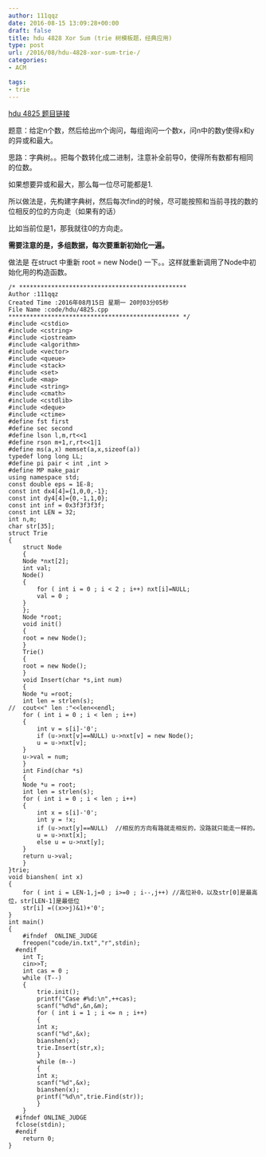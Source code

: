 ```yaml
---
author: 111qqz
date: 2016-08-15 13:09:28+00:00
draft: false
title: hdu 4828 Xor Sum (trie 树模板题，经典应用)
type: post
url: /2016/08/hdu-4828-xor-sum-trie-/
categories:
- ACM

tags:
- trie
---
```


[hdu 4825 题目链接](http://acm.hdu.edu.cn/showproblem.php?pid=4825)

题意：给定n个数，然后给出m个询问，每组询问一个数x，问n中的数y使得x和y的异或和最大。

思路：字典树。。把每个数转化成二进制，注意补全前导0，使得所有数都有相同的位数。

如果想要异或和最大，那么每一位尽可能都是1.

所以做法是，先构建字典树，然后每次find的时候，尽可能按照和当前寻找的数的位相反的位的方向走（如果有的话）

比如当前位是1，那我就往0的方向走。

**需要注意的是，多组数据，每次要重新初始化一遍。**

做法是 在struct 中重新 root = new Node() 一下。。这样就重新调用了Node中初始化用的构造函数。



    
    /* ***********************************************
    Author :111qqz
    Created Time :2016年08月15日 星期一 20时03分05秒
    File Name :code/hdu/4825.cpp
    ************************************************ */
    #include <cstdio>
    #include <cstring>
    #include <iostream>
    #include <algorithm>
    #include <vector>
    #include <queue>
    #include <stack>
    #include <set>
    #include <map>
    #include <string>
    #include <cmath>
    #include <cstdlib>
    #include <deque>
    #include <ctime>
    #define fst first
    #define sec second
    #define lson l,m,rt<<1
    #define rson m+1,r,rt<<1|1
    #define ms(a,x) memset(a,x,sizeof(a))
    typedef long long LL;
    #define pi pair < int ,int >
    #define MP make_pair
    using namespace std;
    const double eps = 1E-8;
    const int dx4[4]={1,0,0,-1};
    const int dy4[4]={0,-1,1,0};
    const int inf = 0x3f3f3f3f;
    const int LEN = 32;
    int n,m;
    char str[35];
    struct Trie
    {
        struct Node
        {
    	Node *nxt[2];
    	int val;
    	Node()
    	{
    	    for ( int i = 0 ; i < 2 ; i++) nxt[i]=NULL;
    	    val = 0 ;
    	}
        };
        Node *root;
        void init()
        {
    	root = new Node();
        }
        Trie()
        {
    	root = new Node();
        }
        void Insert(char *s,int num)
        {
    	Node *u =root;
    	int len = strlen(s);
    //	cout<<" len :"<<len<<endl;
    	for ( int i = 0 ; i < len ; i++)
    	{
    	    int v = s[i]-'0';
    	    if (u->nxt[v]==NULL) u->nxt[v] = new Node();
    	    u = u->nxt[v];
    	}
    	u->val = num;
        }
        int Find(char *s)
        {
    	Node *u = root;
    	int len = strlen(s);
    	for ( int i = 0 ; i < len ; i++)
    	{
    	    int x = s[i]-'0';
    	    int y = !x;
    	    if (u->nxt[y]==NULL)  //相反的方向有路就走相反的，没路就只能走一样的。
    		u = u->nxt[x];
    	    else u = u->nxt[y];
    	}
    	return u->val;
        }
    }trie;
    void bianshen( int x)
    {
        for ( int i = LEN-1,j=0 ; i>=0 ; i--,j++) //高位补0，以及str[0]是最高位，str[LEN-1]是最低位
    	str[i] =((x>>j)&1)+'0';
    }
    int main()
    {
    	#ifndef  ONLINE_JUDGE 
    	freopen("code/in.txt","r",stdin);
      #endif
    	int T;
    	cin>>T;
    	int cas = 0 ;
    	while (T--)
    	{
    	    trie.init();
    	    printf("Case #%d:\n",++cas);
    	    scanf("%d%d",&n,&m);
    	    for ( int i = 1 ; i <= n ; i++)
    	    {
    		int x;
    		scanf("%d",&x);
    		bianshen(x);
    		trie.Insert(str,x);		
    	    }
    	    while (m--)
    	    {
    		int x;
    		scanf("%d",&x);
    		bianshen(x);
    		printf("%d\n",trie.Find(str));
    	    }
    	}
      #ifndef ONLINE_JUDGE  
      fclose(stdin);
      #endif
        return 0;
    }
    







